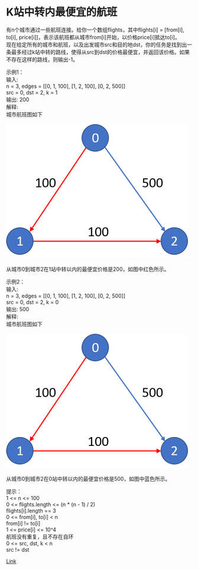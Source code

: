 <h1>K站中转内最便宜的航班</h1>

有n个城市通过一些航班连接。给你一个数组flights，其中flights[i] = [from[i], to[i], price[i]]，表示该航班都从城市from[i]开始，以价格price[i]抵达to[i]。</br>
现在给定所有的城市和航班，以及出发城市src和目的地dst，你的任务是找到出一条最多经过k站中转的路线，使得从src到dst的价格最便宜，并返回该价格。如果不存在这样的路线，则输出-1。</br>

示例1：</br>
输入:</br>
n = 3, edges = [[0, 1, 100], [1, 2, 100], [0, 2, 500]]</br>
src = 0, dst = 2, k = 1</br>
输出: 200</br>
解释:</br>
城市航班图如下</br>
</br>![](./image/1.png)</br></br>
从城市0到城市2在1站中转以内的最便宜价格是200，如图中红色所示。</br>

示例2：</br>
输入:</br>
n = 3, edges = [[0, 1, 100], [1, 2, 100], [0, 2, 500]]</br>
src = 0, dst = 2, k = 0</br>
输出: 500</br>
解释:</br>
城市航班图如下</br>
</br>![](./image/2.png)</br></br>
从城市0到城市2在0站中转以内的最便宜价格是500，如图中蓝色所示。</br>

提示：</br>
1 <= n <= 100</br>
0 <= flights.length <= (n * (n - 1) / 2)</br>
flights[i].length == 3</br>
0 <= from[i], to[i] < n</br>
from[i] != to[i]</br>
1 <= price[i] <= 10^4</br>
航班没有重复，且不存在自环</br>
0 <= src, dst, k < n</br>
src != dst</br>

[Link](https://leetcode-cn.com/problems/cheapest-flights-within-k-stops/)
